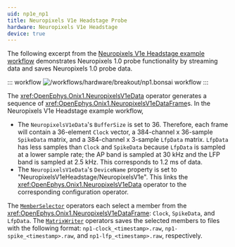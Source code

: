 ```yaml
---
uid: np1e_np1
title: Neuropixels V1e Headstage Probe
hardware: Neuropixels V1e Headstage
device: true
---
```


The following excerpt from the [Neuropixels V1e Headstage example workflow](xref:np1e) demonstrates Neuropixels 1.0 probe functionality by streaming data and saves Neuropixels 1.0 probe data.

::: workflow
![/workflows/hardware/breakout/np1.bonsai workflow](../../../workflows/hardware/np1e/np1.bonsai)
:::

The <xref:OpenEphys.Onix1.NeuropixelsV1eData> operator generates a sequence of <xref:OpenEphys.Onix1.NeuropixelsV1eDataFrame>s. In the Neuropixels V1e Headstage example workflow,
- The `NeuropixelsV1eData`'s `BufferSize` is set to 36. Therefore, each frame will contain a 36-element `Clock` vector, a 384-channel x
  36-sample `SpikeData` matrix, and a 384-channel x 3-sample `LfpData` matrix. `LfpData` has less samples than `Clock` and `SpikeData` because `LfpData` is sampled at a lower sample rate; the AP band is sampled at 30 kHz and the LFP band is sampled at 2.5 kHz. This corresponds to 1.2 ms of data. <!--That's lower than the minimal latency introduced by the `BlockReadSize` setting. Therefore, the chosen value for  `BufferSize` will not impose a significant effect on processing latency. The buffer will be filled essentially every time hardware is accessed and propagated instantly.
  -->
- The `NeuropixelsV1eData`'s `DeviceName` property is set to "NeuropixelsV1eHeadstage/NeuropixelsV1e". This links the <xref:OpenEphys.Onix1.NeuropixelsV1eData> operator to the corresponding configuration operator. 

The [`MemberSelector`](https://bonsai-rx.org/docs/api/Bonsai.Expressions.MemberSelectorBuilder.html) operators each select a member from the <xref:OpenEphys.Onix1.NeuropixelsV1eDataFrame>: `Clock`, `SpikeData`, and `LfpData`. The [`MatrixWriter`](https://bonsai-rx.org/docs/api/Bonsai.Dsp.MatrixWriter.html) operators saves the selected members to files with the following format: `np1-clock_<timestamp>.raw`, `np1-spike_<timestamp>.raw`, and `np1-lfp_<timestamp>.raw`, respectively. 
